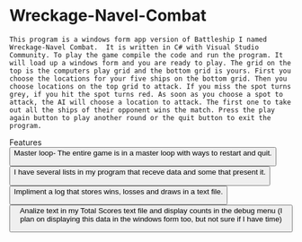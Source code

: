 # Wreckage-Navel-Combat

    This program is a windows form app version of Battleship I named Wreckage-Navel Combat.  It is written in C# with Visual Studio Community. To play the game compile the code and run the program. It will load up a windows form and you are ready to play. The grid on the top is the computers play grid and the bottom grid is yours. First you choose the locations for your five ships on the bottom grid. Then you choose locations on the top grid to attack. If you miss the spot turns grey, if you hit the spot turns red. As soon as you choose a spot to attack, the AI will choose a location to attack. The first one to take out all the ships of their opponent wins the match. Press the play again button to play another round or the quit button to exit the program.


Features 
<button>Master loop- The entire game is in a master loop with ways to restart and quit.

<button>I have several lists in my program that receve data and some that present it.

<button>Impliment a log that stores wins, losses and draws in a text file.

<button>Analize text in my Total Scores text file and display counts in the debug menu
        (I plan on displaying this data in the windows form too, but not sure if I have time)